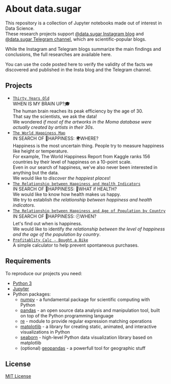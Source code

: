 # About data.sugar

This repository is a collection of Jupyter notebooks made out of interest in Data Science.  
These research projects support [@data.sugar Instagram blog](https://www.instagram.com/data.sugar/) and [@data.sugar Telegram channel](https://t.me/data_sugar), which are scientific-popular blogs.

While the Instagram and Telegram blogs summarize the main findings and conclusions, the full researches are available here.

You can use the code posted here to verify the validity of the facts we discovered and published in the Insta blog and the Telegram channel.

## Projects

- [`Thirty Years Old`](https://nbviewer.jupyter.org/github/chupstee/data.sugar/blob/master/00001_thirty_years_old/thirty_years_old.ipynb)  
    WHEN IS MY BRAIN UP?🎓  
    The human brain reaches its peak efficiency by the age of 30.  
    That say the scientists, we ask the data!  
    We wondered *if most of the artworks in the Moma database were actually created by artists in their 30s*.  
- [`The World Happiness Map`](https://nbviewer.jupyter.org/github/chupstee/data.sugar/blob/master/00002_world_happiness/world_happiness.where.map.ipynb)  
    IN SEARCH OF 🎈HAPPINESS: 🌍WHERE?  
    Happiness is the most uncertain thing. People try to measure happiness like height or temperature.  
    For example, The World Happiness Report from Kaggle ranks 156 countries by their level of happiness on a 10-point scale.  
    Even in our search of happiness, we've also never been interested in anything but the data.  
    We would like to *discover the happiest places*!  
- [`The Relationship between Happiness and Health Indicators`](https://nbviewer.jupyter.org/github/chupstee/data.sugar/blob/master/00002_world_happiness/world_happiness.what.health.ipynb)  
    IN SEARCH OF 🎈HAPPINESS: 🍔WHAT if HEALTH?  
    We would like to know how health makes us happy.  
    We try to establish *the relationship between happiness and health indicators*.
- [`The Relationship between Happiness and Age of Population by Country`](https://nbviewer.jupyter.org/github/chupstee/data.sugar/blob/master/00002_world_happiness/world_happiness.when.age.ipynb)  
    IN SEARCH OF 🎈HAPPINESS: 🕗WHEN?  
    Let's find out when is happiness.  
    We would like to identify *the relationship between the level of happiness and the age of the population by country*.  
- [`Profitablity Calc - Bought a Bike`](https://nbviewer.jupyter.org/github/chupstee/data.sugar/blob/master/00003_conscious_consumption/conscious_consumption.bike.ipynb)  
    A simple calculator to help prevent spontaneous purchases.

## Requirements

To reproduce our projects you need:

- [Python 3](https://www.python.org/)
- [Jupyter](https://jupyter.org/install)
- Python packages:
    - [numpy](https://numpy.org/) - a fundamental package for scientific computing with Python
    - [pandas](https://pandas.pydata.org/) - an open source data analysis and manipulation tool, built on top of the Python programming language
    - [re](https://docs.python.org/3/library/re.html) - module to provide regular expression matching operations
    - [matplotlib](https://matplotlib.org/) - a library for creating static, animated, and interactive visualizations in Python
    - [seaborn](https://seaborn.pydata.org/) - high-level Python data visualization library based on matplotlib
    - (optional) [geopandas](https://geopandas.org/) - a powerfull tool for geographic stuff
    
## License

[MIT License](https://github.com/chupstee/data.sugar/blob/master/LICENSE)
